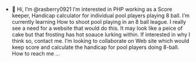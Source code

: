 - 👋 Hi, I’m @rasberry0921
I’m interested in PHP working as a Score keeper, Handicap calculator for individual pool players playing 8 ball.
I’m currently learning How to shoot pool playing in an 8 ball league.
I really see a need for a website that would do this.  It may look like a peice of cake but that frosting has hot soauce lurking within.  If interested in why I think so, contact me.
I’m looking to collaborate on Web site which would keep score and calculate the handicap for pool players doing 8-ball. 
How to reach me ...

<!---
rasberry0921/rasberry0921 is a ✨ special ✨ repository because its `README.md` (this file) appears on your GitHub profile.
You can click the Preview link to take a look at your changes.
--->
